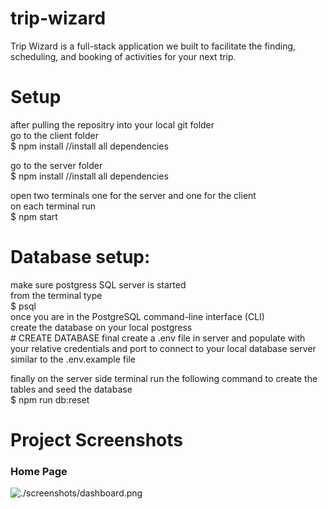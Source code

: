 # trip-wizard  
Trip Wizard is a full-stack application we built to facilitate the finding, scheduling, and booking of activities for your next trip.

# Setup
after pulling the repositry into your local git folder  
go to the client folder     
    $ npm install       //install all dependencies  

go to the server folder  
    $ npm install       //install all dependencies  

open two terminals one for the server and one for the client   
on each terminal run   
    $ npm start

# Database setup:  
make sure postgress SQL server is started   
from the terminal type  
    $ psql  
once you are in the PostgreSQL command-line interface (CLI)   
create the database on your local postgress  
    # CREATE DATABASE final 
create a .env file in server and populate with your relative credentials and port to connect to your local database server similar to the .env.example file

finally on the server side terminal run the following command to create the tables and seed the database  
    $ npm run db:reset    
# Project Screenshots
### Home Page
![./screenshots/dashboard.png](https://github.com/jimmyabou/trip-wizard/blob/master/screenshots/home.png?raw=true)

